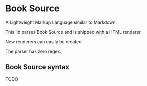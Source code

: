 
# Book Source

A Lightweight Markup Language similar to Markdown.

This lib parses Book Source and is shipped with a HTML renderer.

New renderers can easily be created.

The parser has zero regex.



## Book Source syntax

TODO

